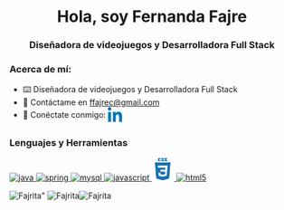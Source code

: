 <h1 align="center">Hola, soy Fernanda Fajre </h1>
<h3 align="center">Diseñadora de videojuegos y Desarrolladora Full Stack </h3>

### Acerca de mí:

- ⌨️ Diseñadora de videojuegos y Desarrolladora Full Stack
- :speech_balloon: Contáctame en ffajrec@gmail.com
- :link: Conéctate conmigo: <a href="https://www.linkedin.com/in/fernanda-fajre/" target="_blank"><img align="center" src="https://raw.githubusercontent.com/Dhamary08/Email-Sign/master/linkedin-in.png" alt="Fernanda-Fajre" height="30" width="25"/></a>

<h3 align="left">Lenguajes y Herramientas</h3>
    <p align="left"> <a href="#" target="_blank"> <img
                src="https://www.vectorlogo.zone/logos/java/java-icon.svg" alt="java"
                width="50" height="40" margin-right="3px"/> </a> <a href="https://spring.io/" target="_blank"> <img
                src="https://www.vectorlogo.zone/logos/springio/springio-icon.svg" alt="spring" width="40"
                height="40" margin-right="3px"/> </a> <a href="https://www.vectorlogo.zone/logos/nodejs/nodejs-icon.svg" alt="Node.js" width="40"
                height="40" margin-right="3px"/> </a> <a href="https://reactjs.org" target="_blank">  <img
                src="https://www.vectorlogo.zone/logos/mysql/mysql-icon.svg" alt="mysql"
                width="55" height="40" margin-right="3px"/> </a> <a href="https://www.oacle.com/" target="_blank"> <img
                src="https://upload.vectorlogo.zone/logos/javascript/images/239ec8a4-163e-4792-83b6-3f6d96911757.svg" alt="javascript"
                width="40" height="40" margin-right="3px"/> </a> <a href="https://www.w3schools.com/css/" target="_blank"> <img
                src="https://raw.githubusercontent.com/devicons/devicon/master/icons/css3/css3-plain-wordmark.svg" alt="css3"
                width="40" height="40" margin-right="3px"/> </a> <a href="https://www.w3.org/html/" target="_blank"> <img
                src="https://www.vectorlogo.zone/logos/w3_html5/w3_html5-icon.svg" alt="html5"
                width="40" height="40" margin-right="3px"/> </a> <a href="https://developer.mozilla.org/en-US/docs/Web/JavaScript"
            target="_blank"></a></p>
<p><img align="center" src="https://github-readme-stats.vercel.app/api/top-langs?username=Fajrita&show_icons=true&locale=en&theme=tokyonight&langs_count=3" alt=Fajrita" />&nbsp;<img align="center" src="https://github-readme-stats.vercel.app/api?username=Fajrita&show_icons=true&locale=en&theme=tokyonight" alt="Fajrita" /><img align="center" src="https://github-readme-streak-stats.herokuapp.com/?user=Fajrita&theme=dark" alt="Fajrita" /></p>
